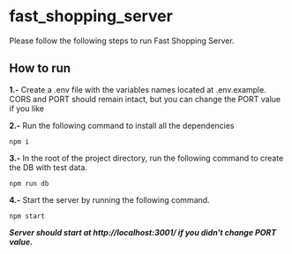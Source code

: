 # fast_shopping_server

Please follow the following steps to run Fast Shopping Server.

## How to run

**1.-** Create a .env file with the variables names located at .env.example. CORS and PORT should remain intact, but you can change the PORT value if you like

**2.-** Run the following command to install all the dependencies
```
npm i
```

**3.-** In the root of the project directory, run the following command to create the DB with test data.
```
npm run db
```

**4.-** Start the server by running the following command.
```
npm start
```

***Server should start at http://localhost:3001/  if you didn't change PORT value.***